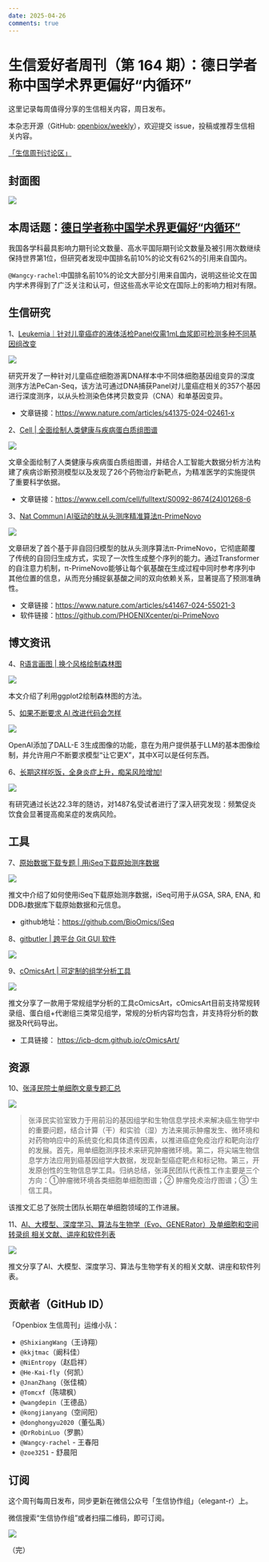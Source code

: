 ```yaml
---
date: 2025-04-26
comments: true
---
```

# 生信爱好者周刊（第 164 期）：德日学者称中国学术界更偏好“内循环”

这里记录每周值得分享的生信相关内容，周日发布。

本杂志开源（GitHub: [openbiox/weekly](https://github.com/openbiox/weekly "openbiox/weekly")），欢迎提交 issue，投稿或推荐生信相关内容。

[「生信周刊讨论区」](https://github.com/openbiox/weekly/discussions "「生信周刊讨论区」")

## 封面图

![](https://files.mdnice.com/user/77986/d0fcee4b-4c13-42b8-bf35-4e5093932321.jpg)

## 本周话题：[德日学者称中国学术界更偏好“内循环”](https://mp.weixin.qq.com/s/qD045WcKJ-wvLu9mPMx0JQ)

我国各学科最具影响力期刊论文数量、高水平国际期刊论文数量及被引用次数继续保持世界第1位，但研究者发现中国排名前10%的论文有62%的引用来自国内。

`@Wangcy-rachel`:中国排名前10%的论文大部分引用来自国内，说明这些论文在国内学术界得到了广泛关注和认可，但这些高水平论文在国际上的影响力相对有限。

## 生信研究

1、[Leukemia｜针对儿童癌症的液体活检Panel仅需1mL血浆即可检测多种不同基因组改变](https://mp.weixin.qq.com/s/aWOlHqNZ0b7pCbbnqMSO_Q)


![](https://files.mdnice.com/user/77986/fbd114b6-0bc2-4ee0-84f5-601a9134b68f.png)

研究开发了一种针对儿童癌症细胞游离DNA样本中不同体细胞基因组变异的深度测序方法PeCan-Seq，该方法可通过DNA捕获Panel对儿童癌症相关的357个基因进行深度测序，以从头检测染色体拷贝数变异（CNA）和单基因变异。

- 文章链接：https://www.nature.com/articles/s41375-024-02461-x

2、[Cell | 全面绘制人类健康与疾病蛋白质组图谱](https://mp.weixin.qq.com/s/CXJRHO8cLR5vb7FxAzrxjg)

![](https://files.mdnice.com/user/77986/1301fe22-65f5-481d-a571-25d5139e6b1e.png)

文章全面绘制了人类健康与疾病蛋白质组图谱，并结合人工智能大数据分析方法构建了疾病诊断预测模型以及发现了26个药物治疗新靶点，为精准医学的实施提供了重要科学依据。

- 文章链接：https://www.cell.com/cell/fulltext/S0092-8674(24)01268-6

3、[Nat Commun∣AI驱动的肽从头测序精准算法π-PrimeNovo](https://mp.weixin.qq.com/s/jzehYaZXuV_IRq2o-Ps-KQ)

![](https://files.mdnice.com/user/77986/5b6a64f6-c16e-46f5-a160-d35ec2ed7f52.png)

文章研发了首个基于非自回归模型的肽从头测序算法π-PrimeNovo，它彻底颠覆了传统的自回归生成方式，实现了一次性生成整个序列的能力。通过Transformer的自注意力机制，π-PrimeNovo能够让每个氨基酸在生成过程中同时参考序列中其他位置的信息，从而充分捕捉氨基酸之间的双向依赖关系，显著提高了预测准确性。

- 文章链接：https://www.nature.com/articles/s41467-024-55021-3
- 软件链接：https://github.com/PHOENIXcenter/pi-PrimeNovo

## 博文资讯

4、[R语言画图 | 换个风格绘制森林图](https://mp.weixin.qq.com/s/eu963MXPKHsXkyfFBGpZuQ)

![](https://files.mdnice.com/user/77986/82f98b30-bbd3-4a64-96c2-3362ffe2c51a.png)

本文介绍了利用ggplot2绘制森林图的方法。

5、[如果不断要求 AI 改进代码会怎样](https://minimaxir.com/2025/01/write-better-code/ "如果不断要求 AI 改进代码会怎样")

![](https://files.mdnice.com/user/77986/201e92d4-2c01-428b-82b4-ee37b11a1fb7.jpg)

OpenAI添加了DALL-E 3生成图像的功能，意在为用户提供基于LLM的基本图像绘制，并允许用户不断要求模型“让它更X”，其中X可以是任何东西。

6、[长期这样吃饭，全身炎症上升，痴呆风险增加!](https://mp.weixin.qq.com/s/g4p9b9HKBDFhUXUUbENLsQ)


![](https://files.mdnice.com/user/77986/90d66262-e7d8-4c20-a0f3-19b2522055a9.png)


有研究通过长达22.3年的随访，对1487名受试者进行了深入研究发现：频繁促炎饮食会显著提高痴呆症的发病风险。

## 工具

7、[原始数据下载专题 | 用iSeq下载原始测序数据](https://mp.weixin.qq.com/s/TDpljP6TiuTmyXn07c5rjA)


![](https://files.mdnice.com/user/77986/3d85a11b-411f-4513-877d-fc13582a4670.png)

推文中介绍了如何使用iSeq下载原始测序数据，iSeq可用于从GSA, SRA, ENA, 和 DDBJ数据库下载原始数据和元信息。

- github地址：https://github.com/BioOmics/iSeq

8、[gitbutler | 跨平台 Git GUI 软件](https://gitbutler.com/ "gitbutler | 跨平台 Git GUI 软件")

![](https://files.mdnice.com/user/77986/278fbcb7-c7bb-47e5-859a-d41c03fcd027.png)

9、[cOmicsArt | 可定制的组学分析工具](https://mp.weixin.qq.com/s/zi1twfSj1HyiXtg0Xj9d6Q)

![](https://files.mdnice.com/user/77986/1aa5e16e-e580-4944-bd91-83d9b9dae561.png)

推文分享了一款用于常规组学分析的工具cOmicsArt，cOmicsArt目前支持常规转录组、蛋白组+代谢组三类常见组学，常规的分析内容均包含，并支持将分析的数据及R代码导出。

- 工具链接： https://icb-dcm.github.io/cOmicsArt/

## 资源

10、[张泽民院士单细胞文章专题汇总](https://mp.weixin.qq.com/s/3vRtpiP_jJM0-Hv-Ew0yPQ)

![](https://files.mdnice.com/user/77986/0e00b060-5aa5-498c-b520-8b2b450a3c25.png)
>张泽民实验室致力于用前沿的基因组学和生物信息学技术来解决癌生物学中的重要问题，结合计算（干）和实验（湿）方法来揭示肿瘤发生、微环境和对药物响应中的系统变化和具体遗传因素，以推进癌症免疫治疗和靶向治疗的发展。首先，用单细胞测序技术来研究肿瘤微环境。第二，将尖端生物信息学方法应用到癌基因组学大数据，发现新型癌症靶点和标记物。第三，开发原创性的生物信息学工具。归纳总结，张泽民团队代表性工作主要是三个方向：①肿瘤微环境各类细胞单细胞图谱；② 肿瘤免疫治疗图谱；③ 生信工具。

该推文汇总了张院士团队长期在单细胞领域的工作进展。

11、[AI、大模型、深度学习、算法与生物学（Evo、GENERator）及单细胞和空间转录组 相关文献、讲座和软件列表](https://mp.weixin.qq.com/s/nEp0KZpKdCHNQn4R-B0tQA)


![](https://files.mdnice.com/user/77986/ceb35aeb-5c06-4679-bd40-3c65eddb4c61.png)


推文分享了AI、大模型、深度学习、算法与生物学有关的相关文献、讲座和软件列表。

## 贡献者（GitHub ID）

「Openbiox 生信周刊」运维小队：

- `@ShixiangWang`（王诗翔）
- `@kkjtmac`（阚科佳）
- `@NiEntropy`（赵启祥）
- `@He-Kai-fly`（何凯）
- `@JnanZhang`（张佳楠）
- `@Tomcxf`（陈啸枫）
- `@wangdepin`（王德品）
- `@kongjianyang`（空间阳）
- `@donghongyu2020`（董弘禹）
- `@DrRobinLuo`（罗鹏）
- `@Wangcy-rachel` - 王春阳
- `@zoe3251` - 舒晨阳

## 订阅

这个周刊每周日发布，同步更新在微信公众号「生信协作组」（elegant-r）上。

微信搜索“生信协作组”或者扫描二维码，即可订阅。

![](https://files.mdnice.com/user/77986/5f5b8e89-0bcf-4cfc-9a5f-7f24fe01666e.png)

（完）
